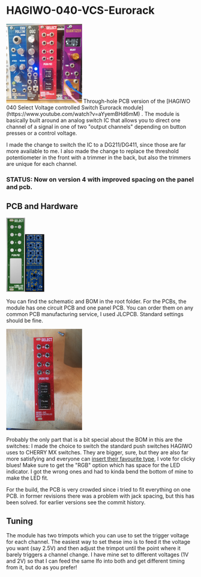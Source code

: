 # HAGIWO-040-VCS-Eurorack
<img src="images/in_rack.jpg" width="40%" height="40%">
Through-hole PCB version of the [HAGIWO 040 Select Voltage controlled Switch Eurorack module](https://www.youtube.com/watch?v=aYyemBHd6mM) .
The module is basically built around an analog switch IC that allows you to direct one channel of a signal in one of two "output channels" depending on button presses or a control voltage.

I made the change to switch the IC to a DG211/DG411, since those are far more available to me. I also made the change to replace the threshold potentiometer in the front with a trimmer in the back, but also the trimmers are unique for each channel.

### STATUS: Now on version 4 with improved spacing on the panel and pcb. 

## PCB and Hardware

<img src="images/panel_front.JPG" width="10%" height="10%"><img src="images/main_pcb.JPG" width="10%" height="10%">

You can find the schematic and BOM in the root folder. 
For the PCBs, the module has one circuit PCB and one panel PCB. You can order them on any common PCB manufacturing service, I used JLCPCB. Standard settings should be fine.

<img src="images/module.jpg" width="40%" height="40%">


Probably the only part that is a bit special about the BOM in this are the switches: I made the choice to switch the standard push switches HAGIWO uses to CHERRY MX switches.
They are bigger, sure, but they are also far more satisfying and everyone can [insert their favourite type](https://switchandclick.com/wp-content/uploads/2020/07/Cherry-MX-Switch-Guide-1-1024x679.webp), I vote for clicky blues! Make sure to get the "RGB" option which has space for the LED indicator. I got the wrong ones and had to kinda bend the bottom of mine to make the LED fit.

For the build, the PCB is very crowded since i tried to fit everything on one PCB. in former revisions there was a problem with jack spacing, but this has been solved. for earlier versions see the commit history.

## Tuning
The module has two trimpots which you can use to set the trigger voltage for each channel. The easiest way to set these imo is to feed it the voltage you want (say 2.5V) and then adjust the trimpot until the point where it barely triggers a channel change. I have mine set to different voltages (1V and 2V) so that I can feed the same lfo into both and get different timing from it, but do as you prefer!
